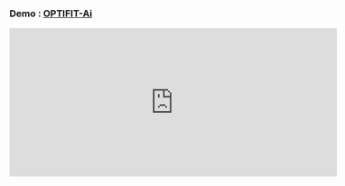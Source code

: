 ###  Demo :  [OPTIFIT-Ai](https://yadhukrishnx.github.io/OPTIFIT/)
<iframe src="https://giphy.com/embed/OiC5BKaPVLl60" width="580" height="263" frameBorder="0" class="giphy-embed" allowFullScreen></iframe><p><a href="https://giphy.com/gifs/phone-OiC5BKaPVLl60"></a></p>
